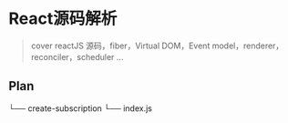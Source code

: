# React源码解析
> cover reactJS 源码，fiber，Virtual DOM，Event model，renderer，reconciler，scheduler ...

## Plan

└── create-subscription
  └── index.js